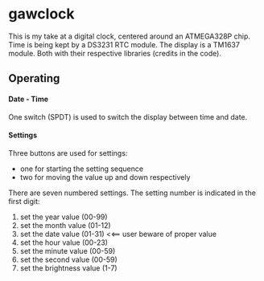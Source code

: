 # gawclock

This is my take at a digital clock, centered around an ATMEGA328P chip.
Time is being kept by a DS3231 RTC module.
The display is a TM1637 module.
Both with their respective libraries (credits in the code).

## Operating

#### Date - Time
One switch (SPDT) is used to switch the display between time and date.

#### Settings
Three buttons are used for settings:
- one for starting the setting sequence
- two for moving the value up and down respectively

There are seven numbered settings. 
The setting number is indicated in the first digit:
1. set the year value (00-99)
2. set the month value (01-12)
3. set the date value (01-31) <<== user beware of proper value
4. set the hour value (00-23)
5. set the minute value (00-59)
6. set the second value (00-59)
7. set the brightness value (1-7)

